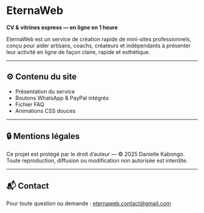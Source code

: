 # EternaWeb

**CV & vitrines express — en ligne en 1 heure**

EternaWeb est un service de création rapide de mini-sites professionnels, conçu pour aider artisans, coachs, créateurs et indépendants à présenter leur activité en ligne de façon claire, rapide et esthétique.

---

## ⚙️ Contenu du site
- Présentation du service
- Boutons WhatsApp & PayPal intégrés
- Fichier FAQ
- Animations CSS douces

---

## 🔒 Mentions légales
Ce projet est protégé par le droit d’auteur — © 2025 Danielle Kabongo.  
Toute reproduction, diffusion ou modification non autorisée est interdite.

---

## 📬 Contact
Pour toute question ou demande : [eternaweb.contact@gmail.com](mailto:eternaweb.contact@gmail.com)
